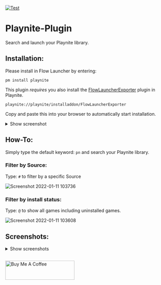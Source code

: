 [![Test](https://github.com/Garulf/Playnite-Plugin/actions/workflows/test.yml/badge.svg)](https://github.com/Garulf/Playnite-Plugin/actions/workflows/test.yml)
# Playnite-Plugin
Search and launch your Playnite library.

## Installation:

Please install in Flow Launcher by entering:
```
pm install playnite
```
This plugin _requires_ you also install the [FlowLauncherExporter](https://github.com/Garulf/FlowLauncherExporter) plugin in Playnite.
```
playnite://playnite/installaddon/FlowLauncherExporter
```
Copy and paste this into your browser to automatically start installation.

<details>
<summary>Show screenshot</summary>

![image](https://user-images.githubusercontent.com/535299/148974556-75f6c392-3000-4bf6-8e50-c3cfd38570fd.png)
</details>

## How-To:

Simply type the default keyword: `pn` and search your Playnite library.

### Filter by Source:

Type: `#` to filter by a specific Source

![Screenshot 2022-01-11 103736](https://user-images.githubusercontent.com/535299/148973352-27c22827-4a19-4975-83e6-24bc814103ca.png)


### Filter by install status:

Type: `@` to show all games including uninstalled games.

![Screenshot 2022-01-11 103608](https://user-images.githubusercontent.com/535299/148973214-aecfd4b9-20a5-4d55-a998-b6e972673187.png)


## Screenshots:
<details>
<summary>Show screenshots</summary>

![image](https://user-images.githubusercontent.com/535299/148699124-bbee3f77-c334-43b2-a41b-1cdd9ffc66d1.png)

![image](https://user-images.githubusercontent.com/535299/148699103-969410f3-9ad0-45f6-b1f9-d47fa58ee57a.png)
</details>


##
<a href="https://www.buymeacoffee.com/garulf" target="_blank"><img src="https://cdn.buymeacoffee.com/buttons/v2/default-green.png" alt="Buy Me A Coffee" style="height: 60px !important;width: 217px !important;" ></a>
